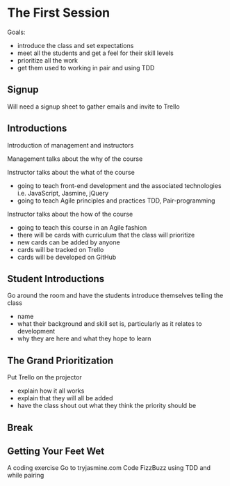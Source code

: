 The First Session
=================

Goals:
- introduce the class and set expectations
- meet all the students and get a feel for their skill levels
- prioritize all the work
- get them used to working in pair and using TDD

Signup
------
Will need a signup sheet to gather emails and invite to Trello

Introductions
-------------
Introduction of management and instructors

Management talks about the why of the course

Instructor talks about the what of the course
  - going to teach front-end development and the associated technologies
    i.e. JavaScript, Jasmine, jQuery
  - going to teach Agile principles and practices
    TDD, Pair-programming

Instructor talks about the how of the course
  - going to teach this course in an Agile fashion
  - there will be cards with curriculum that the class will prioritize
  - new cards can be added by anyone
  - cards will be tracked on Trello
  - cards will be developed on GitHub

Student Introductions
---------------------
Go around the room and have the students introduce themselves telling the class
  - name
  - what their background and skill set is, particularly as it relates to development
  - why they are here and what they hope to learn

The Grand Prioritization
------------------------
Put Trello on the projector
  - explain how it all works
  - explain that they will all be added
  - have the class shout out what they think the priority should be

Break
-----

Getting Your Feet Wet
---------------------
A coding exercise
Go to tryjasmine.com
Code FizzBuzz using TDD and while pairing
